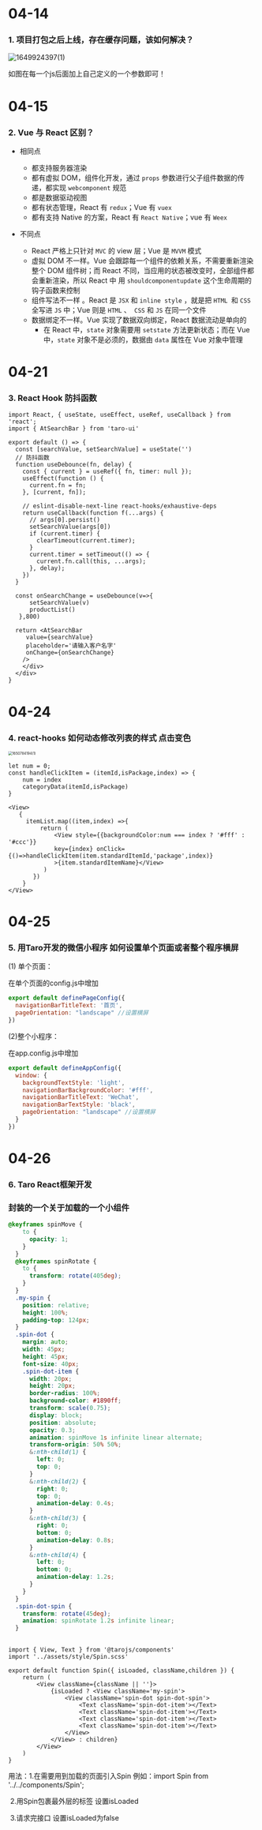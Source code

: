 

# 04-14

### 1. 项目打包之后上线，存在缓存问题，该如何解决？

 ![1649924397(1)](images/1649924397(1).jpg)

  如图在每一个js后面加上自己定义的一个参数即可！  



# 04-15

### 2. Vue 与 React 区别？

- 相同点
  - 都支持服务器渲染
  - 都有虚拟 DOM，组件化开发，通过 `props` 参数进行父子组件数据的传递，都实现 `webcomponent` 规范
  - 都是数据驱动视图
  - 都有状态管理，React 有 `redux`；Vue 有 `vuex`
  - 都有支持 Native 的方案，React 有 `React Native`；vue 有 `Weex` 

- 不同点
  - React 严格上只针对 `MVC` 的 view 层；Vue 是 `MVVM` 模式
  - 虚拟 DOM 不一样。Vue 会跟踪每一个组件的依赖关系，不需要重新渲染整个 DOM 组件树；而 React 不同，当应用的状态被改变时，全部组件都会重新渲染，所以 React 中 用 `shouldcomponentupdate` 这个生命周期的钩子函数来控制
  - 组件写法不一样 。React 是 `JSX` 和 `inline style` ，就是把 `HTML `和 `CSS` 全写进 `JS` 中；Vue 则是 `HTML` 、` CSS` 和 `JS` 在同一个文件
  - 数据绑定不一样。Vue 实现了数据双向绑定，React 数据流动是单向的
    - 在 React 中，`state` 对象需要用 `setstate` 方法更新状态；而在 Vue 中，`state` 对象不是必须的，数据由 `data` 属性在 Vue 对象中管理



# 04-21

### 3. React Hook 防抖函数

```react
import React, { useState, useEffect, useRef, useCallback } from 'react';
import { AtSearchBar } from 'taro-ui'
 
export default () => {
  const [searchValue, setSearchValue] = useState('')
  // 防抖函数
  function useDebounce(fn, delay) {
    const { current } = useRef({ fn, timer: null });
    useEffect(function () {
      current.fn = fn;
    }, [current, fn]);
  
    // eslint-disable-next-line react-hooks/exhaustive-deps
    return useCallback(function f(...args) {
      // args[0].persist() 
      setSearchValue(args[0])
      if (current.timer) {
        clearTimeout(current.timer);
      }
      current.timer = setTimeout(() => {
        current.fn.call(this, ...args);
      }, delay);
    })
  }
  
  const onSearchChange = useDebounce(v=>{
      setSearchValue(v)
      productList()
   },800)
 
  return <AtSearchBar
     value={searchValue}
     placeholder='请输入客户名字'
     onChange={onSearchChange}
    />
    </div>
  </div>
}

```



# 04-24

### 4. react-hooks 如何动态修改列表的样式 点击变色

<img src="images/1650784194(1).jpg" alt="1650784194(1)" style="zoom:50%;" />

```react
let num = 0;
const handleClickItem = (itemId,isPackage,index) => {
    num = index 
    categoryData(itemId,isPackage)
}

<View>
   {
     itemList.map((item,index) =>{
         return (
             <View style={{backgroundColor:num === index ? '#fff' : '#ccc'}}
             key={index} onClick={()=>handleClickItem(item.standardItemId,'package',index)} 
             >{item.standardItemName}</View>
          )
       })
    }
</View> 

```



# 04-25

### 5. 用Taro开发的微信小程序 如何设置单个页面或者整个程序横屏

 (1) 单个页面：

  在单个页面的config.js中增加

```jsx
export default definePageConfig({
  navigationBarTitleText: '首页',
  pageOrientation: "landscape" //设置横屏
})
```

(2)整个小程序：

在app.config.js中增加

```jsx
export default defineAppConfig({
  window: {
    backgroundTextStyle: 'light',
    navigationBarBackgroundColor: '#fff',
    navigationBarTitleText: 'WeChat',
    navigationBarTextStyle: 'black',
    pageOrientation: "landscape" //设置横屏
  }
})

```



# 04-26

### 6. Taro React框架开发  

###     封装的一个关于加载的一个小组件 

```css
@keyframes spinMove {
    to {
      opacity: 1;
    }
  }
  @keyframes spinRotate {
    to {
      transform: rotate(405deg);
    }
  }
  .my-spin {
    position: relative;
    height: 100%;
    padding-top: 124px;
  }
  .spin-dot {
    margin: auto;
    width: 45px;
    height: 45px;
    font-size: 40px;
    .spin-dot-item {
      width: 20px;
      height: 20px;
      border-radius: 100%;
      background-color: #1890ff;
      transform: scale(0.75);
      display: block;
      position: absolute;
      opacity: 0.3;
      animation: spinMove 1s infinite linear alternate;
      transform-origin: 50% 50%;
      &:nth-child(1) {
        left: 0;
        top: 0;
      }
      &:nth-child(2) {
        right: 0;
        top: 0;
        animation-delay: 0.4s;
      }
      &:nth-child(3) {
        right: 0;
        bottom: 0;
        animation-delay: 0.8s;
      }
      &:nth-child(4) {
        left: 0;
        bottom: 0;
        animation-delay: 1.2s;
      }
    }
  }
  .spin-dot-spin {
    transform: rotate(45deg);
    animation: spinRotate 1.2s infinite linear;
  }
  
```



```react
import { View, Text } from '@tarojs/components'
import '../assets/style/Spin.scss'

export default function Spin({ isLoaded, className,children }) {
    return (
        <View className={className || ''}>
            {isLoaded ? <View className='my-spin'>
                <View className='spin-dot spin-dot-spin'>
                    <Text className='spin-dot-item'></Text>
                    <Text className='spin-dot-item'></Text>
                    <Text className='spin-dot-item'></Text>
                    <Text className='spin-dot-item'></Text>
                </View>
            </View> : children}
        </View>
    )
}
```

用法：1.在需要用到加载的页面引入Spin  例如：import Spin from '../../components/Spin';

​            2.用Spin包裹最外层的标签 设置isLoaded

​            3.请求完接口 设置isLoaded为false
